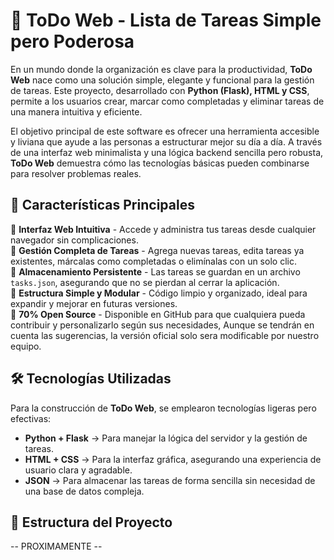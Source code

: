 # 📝 ToDo Web - Lista de Tareas Simple pero Poderosa  

En un mundo donde la organización es clave para la productividad, **ToDo Web** nace como una solución simple, elegante y funcional para la gestión de tareas. Este proyecto, desarrollado con **Python (Flask), HTML y CSS**, permite a los usuarios crear, marcar como completadas y eliminar tareas de una manera intuitiva y eficiente.  

El objetivo principal de este software es ofrecer una herramienta accesible y liviana que ayude a las personas a estructurar mejor su día a día. A través de una interfaz web minimalista y una lógica backend sencilla pero robusta, **ToDo Web** demuestra cómo las tecnologías básicas pueden combinarse para resolver problemas reales.  

## 🚀 Características Principales  

🔹 **Interfaz Web Intuitiva** - Accede y administra tus tareas desde cualquier navegador sin complicaciones.  
🔹 **Gestión Completa de Tareas** - Agrega nuevas tareas, edita tareas ya existentes, márcalas como completadas o elimínalas con un solo clic.  
🔹 **Almacenamiento Persistente** - Las tareas se guardan en un archivo `tasks.json`, asegurando que no se pierdan al cerrar la aplicación.  
🔹 **Estructura Simple y Modular** - Código limpio y organizado, ideal para expandir y mejorar en futuras versiones.  
🔹 **70% Open Source** - Disponible en GitHub para que cualquiera pueda contribuir y personalizarlo según sus necesidades, Aunque se tendrán en cuenta las sugerencias, la versión oficial solo sera modificable por nuestro equipo.  

## 🛠️ Tecnologías Utilizadas  

Para la construcción de **ToDo Web**, se emplearon tecnologías ligeras pero efectivas:  

- **Python + Flask** → Para manejar la lógica del servidor y la gestión de tareas.  
- **HTML + CSS** → Para la interfaz gráfica, asegurando una experiencia de usuario clara y agradable.  
- **JSON** → Para almacenar las tareas de forma sencilla sin necesidad de una base de datos compleja.  

## 📂 Estructura del Proyecto  

-- PROXIMAMENTE --
